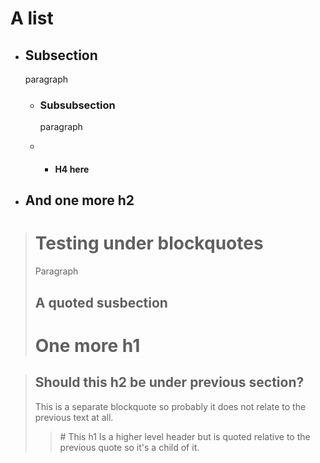 # A list

* ## Subsection
  paragraph
  
  * ### Subsubsection
  
    paragraph
  * * #### H4 here
  
* ## And one more h2

> # Testing under blockquotes
> Paragraph
> ## A quoted susbection
> # One more h1

> ## Should this h2 be under previous section?
> This is a separate blockquote so probably it does not relate to the previous text at all.
> > <caret>
> > # This h1
> > Is a higher level header but is quoted relative to the previous quote
> > so it's a child of it.